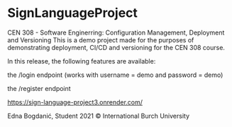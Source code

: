 # SignLanguageProject
CEN 308 - Software Enginerring: Configuration Management, Deployment and Versioning
This is a demo project made for the purposes of demonstrating deployment, CI/CD and versioning for the CEN 308 course.

In this release, the following features are available:

the /login endpoint (works with username = demo and password = demo)

the /register endpoint 

https://sign-language-project3.onrender.com/ 

Edna Bogdanić,
Student
2021 © International Burch University
